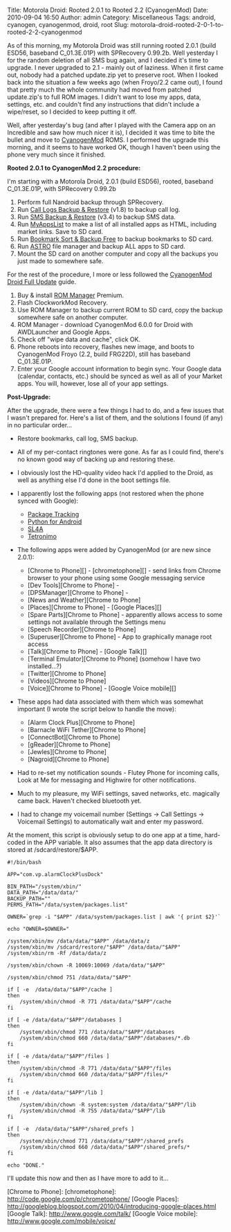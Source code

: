 Title: Motorola Droid: Rooted 2.0.1 to Rooted 2.2 (CyanogenMod)
Date: 2010-09-04 16:50
Author: admin
Category: Miscellaneous
Tags: android, cyanogen, cyanogenmod, droid, root
Slug: motorola-droid-rooted-2-0-1-to-rooted-2-2-cyanogenmod

As of this morning, my Motorola Droid was still running rooted 2.0.1
(build ESD56, baseband C\_01.3E.01P) with SPRecovery 0.99.2b. Well
yesterday I for the random deletion of all SMS bug again, and I decided
it's time to upgrade. I never upgraded to 2.1 - mainly out of laziness.
When it first came out, nobody had a patched update.zip yet to preserve
root. When I looked back into the situation a few weeks ago (when
Froyo/2.2 came out), I found that pretty much the whole community had
moved from patched update.zip's to full ROM images. I didn't want to
lose my apps, data, settings, etc. and couldn't find any instructions
that didn't include a wipe/reset, so I decided to keep putting it off.

Well, after yesterday's bug (and after I played with the Camera app on
an Incredible and saw how much nicer it is), I decided it was time to
bite the bullet and move to [CyanogenMod][] ROMS. I performed the
upgrade this morning, and it seems to have worked OK, though I haven't
been using the phone very much since it finished.

**Rooted 2.0.1 to CyanogenMod 2.2 procedure:**

I'm starting with a Motorola Droid, 2.0.1 (build ESD56), rooted,
baseband C\_01.3E.01P, with SPRecovery 0.99.2b

1.  Perform full Nandroid backup through SPRecovery.
2.  Run [Call Logs Backup & Restore][] (v1.8) to backup call log.
3.  Run [SMS Backup & Restore][] (v3.4) to backup SMS data.
4.  Run [MyAppsList][] to make a list of all installed apps as HTML,
    including market links. Save to SD card.
5.  Run [Bookmark Sort & Backup Free][] to backup bookmarks to SD card.
6.  Run [ASTRO][] file manager and backup ALL apps to SD card.
7.  Mount the SD card on another computer and copy all the backups you
    just made to somewhere safe.

For the rest of the procedure, I more or less followed the [CyanogenMod
Droid Full Update][] guide.

1.  Buy & install [ROM Manager][] Premium.
2.  Flash ClockworkMod Recovery.
3.  Use ROM Manager to backup current ROM to SD card, copy the backup
    somewhere safe on another computer.
4.  ROM Manager - download CyanogenMod 6.0.0 for Droid with AWDLauncher
    and Google Apps.
5.  Check off "wipe data and cache", click OK.
6.  Phone reboots into recovery, flashes new image, and boots to
    CyanogenMod Froyo (2.2, build FRG22D), still has baseband
    C\_01.3E.01P.
7.  Enter your Google account information to begin sync. Your Google
    data (calendar, contacts, etc.) should be synced as well as all of
    your Market apps. You will, however, lose all of your app settings.

**Post-Upgrade:**

After the upgrade, there were a few things I had to do, and a few issues
that I wasn't prepared for. Here's a list of them, and the solutions I
found (if any) in no particular order...

-   Restore bookmarks, call log, SMS backup.
-   All of my per-contact ringtones were gone. As far as I could find,
    there's no known good way of backing up and restoring these.
-   I obviously lost the HD-quality video hack I'd applied to the Droid,
    as well as anything else I'd done in the boot settings file.
-   I apparently lost the following apps (not restored when the phone
    synced with Google):
    -   [Package Tracking][]
    -   [Python for Android][]
    -   [SL4A][]
    -   [Tetronimo][]

-   The following apps were added by CyanogenMod (or are new since
    2.0.1):
    -   [Chrome to Phone][] - [chrometophone][] - send links from Chrome
        browser to your phone using some Google messaging service
    -   [Dev Tools][Chrome to Phone] -
    -   [DPSManager][Chrome to Phone] -
    -   [News and Weather][Chrome to Phone]
    -   [Places][Chrome to Phone] - [Google Places][]
    -   [Spare Parts][Chrome to Phone] - apparently allows access to
        some settings not available through the Settings menu
    -   [Speech Recorder][Chrome to Phone]
    -   [Superuser][Chrome to Phone] - App to graphically manage root
        access
    -   [Talk][Chrome to Phone] - [Google Talk][]
    -   [Terminal Emulator][Chrome to Phone] (somehow I have two
        installed...?)
    -   [Twitter][Chrome to Phone]
    -   [Videos][Chrome to Phone]
    -   [Voice][Chrome to Phone] - [Google Voice mobile][]

-   These apps had data associated with them which was somewhat
    important (I wrote the script below to handle the move):
    -   [Alarm Clock Plus][Chrome to Phone]
    -   [Barnacle WiFi Tether][Chrome to Phone]
    -   [ConnectBot][Chrome to Phone]
    -   [gReader][Chrome to Phone]
    -   [Jewles][Chrome to Phone]
    -   [Nagroid][Chrome to Phone]

-   Had to re-set my notification sounds - Flutey Phone for incoming
    calls, Look at Me for messaging and Highwire for other
    notifications.
-   Much to my pleasure, my WiFi settings, saved networks, etc.
    magically came back. Haven't checked bluetooth yet.
-   I had to change my voicemail number (Settings -\> Call Settings -\>
    Voicemail Settings) to automatically wait and enter my password.

</ol>
At the moment, this script is obviously setup to do one app at a time,
hard-coded in the APP variable. It also assumes that the app data
directory is stored at /sdcard/restore/$APP.

~~~~{.bash}
#!/bin/bash

APP="com.vp.alarmClockPlusDock"

BIN_PATH="/system/xbin/"
DATA_PATH="/data/data/"
BACKUP_PATH=""
PERMS_PATH="/data/system/packages.list"

OWNER=`grep -i "$APP" /data/system/packages.list | awk '{ print $2}'`

echo "OWNER=$OWNER="

/system/xbin/mv /data/data/"$APP" /data/data/z
/system/xbin/mv /sdcard/restore/"$APP" /data/data/"$APP"
/system/xbin/rm -Rf /data/data/z

/system/xbin/chown -R 10069:10069 /data/data/"$APP"

/system/xbin/chmod 751 /data/data/"$APP"

if [ -e  /data/data/"$APP"/cache ]
then
    /system/xbin/chmod -R 771 /data/data/"$APP"/cache
fi

if [ -e /data/data/"$APP"/databases ]
then
    /system/xbin/chmod 771 /data/data/"$APP"/databases
    /system/xbin/chmod 660 /data/data/"$APP"/databases/*.db
fi

if [ -e /data/data/"$APP"/files ]
then
    /system/xbin/chmod -R 771 /data/data/"$APP"/files
    /system/xbin/chmod 660 /data/data/"$APP"/files/*
fi

if [ -e /data/data/"$APP"/lib ]
then
    /system/xbin/chown -R system:system /data/data/"$APP"/lib
    /system/xbin/chmod -R 755 /data/data/"$APP"/lib
fi

if [ -e  /data/data/"$APP"/shared_prefs ]
then
    /system/xbin/chmod 771 /data/data/"$APP"/shared_prefs
    /system/xbin/chmod 660 /data/data/"$APP"/shared_prefs/*
fi

echo "DONE."
~~~~

I'll update this now and then as I have more to add to it...

  [CyanogenMod]: http://www.cyanogenmod.com/
  [Call Logs Backup & Restore]: market://search?q=com.riteshsahu.CallLogBackupRestore
  [SMS Backup & Restore]: market://search?q=com.riteshsahu.SMSBackupRestore
  [MyAppsList]: market://search?q=com.boots.MyAppsList
  [Bookmark Sort & Backup Free]: market://search?q=com.happydroid.bookmarks
  [ASTRO]: market://search?q=com.metago.astro
  [CyanogenMod Droid Full Update]: http://wiki.cyanogenmod.com/index.php?title=Full_Update_Guide_-_Motorola_Droid
  [ROM Manager]: market://search?q=com.koushikdutta.rommanager
  [Package Tracking]: market://search?q=com.ztech.packagetracking
  [Python for Android]: market://search?q=com.googlecode.pythonforandroid
  [SL4A]: market://search?q=com.googlecode.android_scripting
  [Tetronimo]: market://search?q=com.mahoney.tetronimo
  [Chrome to Phone]: 
  [chrometophone]: http://code.google.com/p/chrometophone/
  [Google Places]: http://googleblog.blogspot.com/2010/04/introducing-google-places.html
  [Google Talk]: http://www.google.com/talk/
  [Google Voice mobile]: http://www.google.com/mobile/voice/
